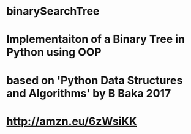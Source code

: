# binarySearchTree
# Implementaiton of a Binary Tree in Python using OOP
# based on 'Python Data Structures and Algorithms' by B Baka 2017
# http://amzn.eu/6zWsiKK  
